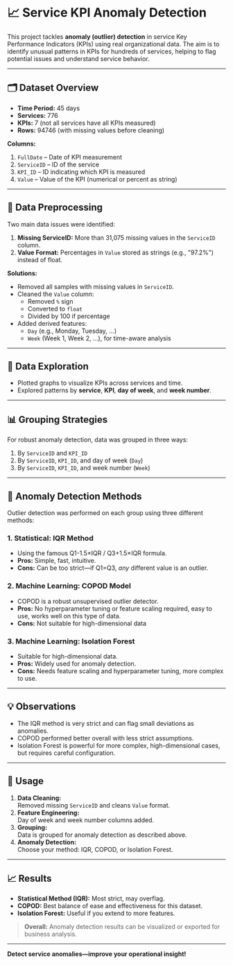 # 📈 Service KPI Anomaly Detection

This project tackles **anomaly (outlier) detection** in service Key Performance Indicators (KPIs) using real organizational data. The aim is to identify unusual patterns in KPIs for hundreds of services, helping to flag potential issues and understand service behavior.

---

## 🗂️ Dataset Overview

- **Time Period:** 45 days
- **Services:** 776
- **KPIs:** 7 (not all services have all KPIs measured)
- **Rows:** 94746 (with missing values before cleaning)

**Columns:**
1. `FullDate` – Date of KPI measurement
2. `ServiceID` – ID of the service
3. `KPI_ID` – ID indicating which KPI is measured
4. `Value` – Value of the KPI (numerical or percent as string)

---

## 🧹 Data Preprocessing

Two main data issues were identified:
1. **Missing ServiceID:** More than 31,075 missing values in the `ServiceID` column.
2. **Value Format:** Percentages in `Value` stored as strings (e.g., "97.2%") instead of float.

**Solutions:**
- Removed all samples with missing values in `ServiceID`.
- Cleaned the `Value` column:
  - Removed `%` sign
  - Converted to `float`
  - Divided by 100 if percentage
- Added derived features:
  - `Day` (e.g., Monday, Tuesday, ...)
  - `Week` (Week 1, Week 2, ...), for time-aware analysis

---

## 🔎 Data Exploration

- Plotted graphs to visualize KPIs across services and time.
- Explored patterns by **service**, **KPI**, **day of week**, and **week number**.

---

## 📊 Grouping Strategies

For robust anomaly detection, data was grouped in three ways:
1. By `ServiceID` and `KPI_ID`
2. By `ServiceID`, `KPI_ID`, and day of week (`Day`)
3. By `ServiceID`, `KPI_ID`, and week number (`Week`)

---

## 🚦 Anomaly Detection Methods

Outlier detection was performed on each group using three different methods:

### 1. Statistical: IQR Method
- Using the famous Q1-1.5×IQR / Q3+1.5×IQR formula.
- **Pros:** Simple, fast, intuitive.
- **Cons:** Can be too strict—if Q1=Q3, *any* different value is an outlier.

### 2. Machine Learning: COPOD Model
- COPOD is a robust unsupervised outlier detector.
- **Pros:** No hyperparameter tuning or feature scaling required, easy to use, works well on this type of data.
- **Cons:** Not suitable for high-dimensional data

### 3. Machine Learning: Isolation Forest
- Suitable for high-dimensional data.
- **Pros:** Widely used for anomaly detection.
- **Cons:** Needs feature scaling and hyperparameter tuning, more complex to use.

---

## 💡 Observations

- The IQR method is very strict and can flag small deviations as anomalies.
- COPOD performed better overall with less strict assumptions.
- Isolation Forest is powerful for more complex, high-dimensional cases, but requires careful configuration.

---

## 🚀 Usage

1. **Data Cleaning:**  
   Removed missing `ServiceID` and cleans `Value` format.
2. **Feature Engineering:**  
   Day of week and week number columns added.
3. **Grouping:**  
   Data is grouped for anomaly detection as described above.
4. **Anomaly Detection:**  
   Choose your method: IQR, COPOD, or Isolation Forest.

---

## 📈 Results

- **Statistical Method (IQR):** Most strict, may overflag.
- **COPOD:** Best balance of ease and effectiveness for this dataset.
- **Isolation Forest:** Useful if you extend to more features.

> **Overall:** Anomaly detection results can be visualized or exported for business analysis.

---

**Detect service anomalies—improve your operational insight!**
